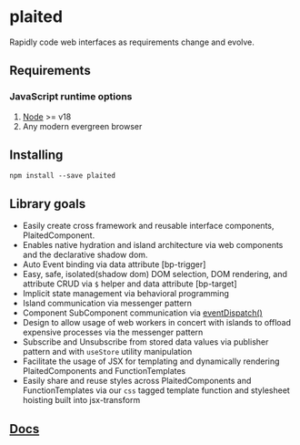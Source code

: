 # plaited

Rapidly code web interfaces as requirements change and evolve.

## Requirements

### JavaScript runtime options

1. [Node](https://nodejs.org/en) >= v18
2. Any modern evergreen browser

## Installing

`npm install --save plaited`

## Library goals

- Easily create cross framework and reusable interface components, PlaitedComponent.
- Enables native hydration and island architecture via web components and the declarative shadow dom.
- Auto Event binding via data attribute [bp-trigger]
- Easy, safe, isolated(shadow dom) DOM selection, DOM rendering, and attribute CRUD via `$` helper and data attribute [bp-target]
- Implicit state management via behavioral programming
- Island communication via messenger pattern
- Component SubComponent communication via [eventDispatch()](https://developer.mozilla.org/en-US/docs/Web/API/EventTarget/dispatchEvent)
- Design to allow usage of web workers in concert with islands to offload expensive processes via the messenger pattern
- Subscribe and Unsubscribe from stored data values via publisher pattern and with `useStore` utility
  manipulation
- Facilitate the usage of JSX for templating and dynamically rendering PlaitedComponents and FunctionTemplates
- Easily share and reuse styles across PlaitedComponents and FunctionTemplates via our `css` tagged template function and stylesheet hoisting built into jsx-transform

## [Docs](https://github.com/plaited/playbook)
